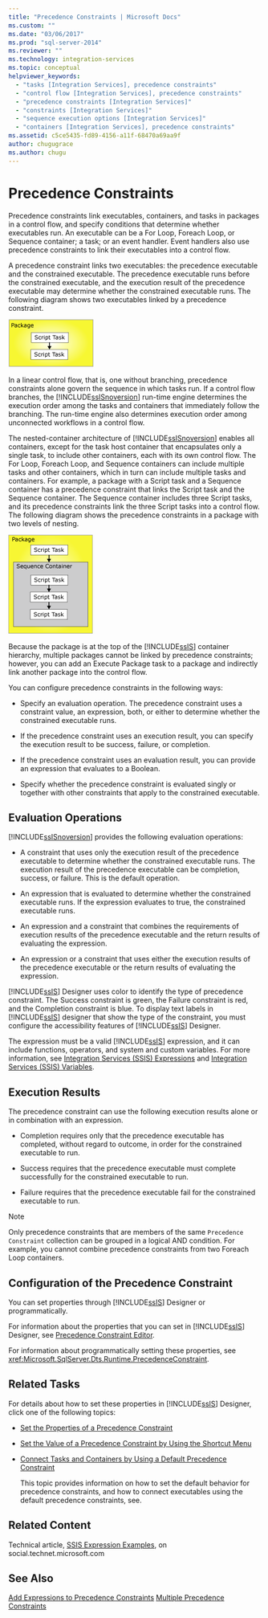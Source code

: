 ```yaml
---
title: "Precedence Constraints | Microsoft Docs"
ms.custom: ""
ms.date: "03/06/2017"
ms.prod: "sql-server-2014"
ms.reviewer: ""
ms.technology: integration-services
ms.topic: conceptual
helpviewer_keywords: 
  - "tasks [Integration Services], precedence constraints"
  - "control flow [Integration Services], precedence constraints"
  - "precedence constraints [Integration Services]"
  - "constraints [Integration Services]"
  - "sequence execution options [Integration Services]"
  - "containers [Integration Services], precedence constraints"
ms.assetid: c5ce5435-fd89-4156-a11f-68470a69aa9f
author: chugugrace
ms.author: chugu
---
```

# Precedence Constraints
  Precedence constraints link executables, containers, and tasks in packages in a control flow, and specify conditions that determine whether executables run. An executable can be a For Loop, Foreach Loop, or Sequence container; a task; or an event handler. Event handlers also use precedence constraints to link their executables into a control flow.

 A precedence constraint links two executables: the precedence executable and the constrained executable. The precedence executable runs before the constrained executable, and the execution result of the precedence executable may determine whether the constrained executable runs. The following diagram shows two executables linked by a precedence constraint.

 ![Executables connected by a precedence constraint](../media/ssis-pcsimple.gif "Executables connected by a precedence constraint")

 In a linear control flow, that is, one without branching, precedence constraints alone govern the sequence in which tasks run. If a control flow branches, the [!INCLUDE[ssISnoversion](../../../includes/ssisnoversion-md.md)] run-time engine determines the execution order among the tasks and containers that immediately follow the branching. The run-time engine also determines execution order among unconnected workflows in a control flow.

 The nested-container architecture of [!INCLUDE[ssISnoversion](../../../includes/ssisnoversion-md.md)] enables all containers, except for the task host container that encapsulates only a single task, to include other containers, each with its own control flow. The For Loop, Foreach Loop, and Sequence containers can include multiple tasks and other containers, which in turn can include multiple tasks and containers. For example, a package with a Script task and a Sequence container has a precedence constraint that links the Script task and the Sequence container. The Sequence container includes three Script tasks, and its precedence constraints link the three Script tasks into a control flow. The following diagram shows the precedence constraints in a package with two levels of nesting.

 ![Precedence contraints in a package](../media/mw-dts-12.gif "Precedence contraints in a package")

 Because the package is at the top of the [!INCLUDE[ssIS](../../../includes/ssis-md.md)] container hierarchy, multiple packages cannot be linked by precedence constraints; however, you can add an Execute Package task to a package and indirectly link another package into the control flow.

 You can configure precedence constraints in the following ways:

-   Specify an evaluation operation. The precedence constraint uses a constraint value, an expression, both, or either to determine whether the constrained executable runs.

-   If the precedence constraint uses an execution result, you can specify the execution result to be success, failure, or completion.

-   If the precedence constraint uses an evaluation result, you can provide an expression that evaluates to a Boolean.

-   Specify whether the precedence constraint is evaluated singly or together with other constraints that apply to the constrained executable.

## Evaluation Operations
 [!INCLUDE[ssISnoversion](../../../includes/ssisnoversion-md.md)] provides the following evaluation operations:

-   A constraint that uses only the execution result of the precedence executable to determine whether the constrained executable runs. The execution result of the precedence executable can be completion, success, or failure. This is the default operation.

-   An expression that is evaluated to determine whether the constrained executable runs. If the expression evaluates to true, the constrained executable runs.

-   An expression and a constraint that combines the requirements of execution results of the precedence executable and the return results of evaluating the expression.

-   An expression or a constraint that uses either the execution results of the precedence executable or the return results of evaluating the expression.

 [!INCLUDE[ssIS](../../../includes/ssis-md.md)] Designer uses color to identify the type of precedence constraint. The Success constraint is green, the Failure constraint is red, and the Completion constraint is blue. To display text labels in [!INCLUDE[ssIS](../../../includes/ssis-md.md)] designer that show the type of the constraint, you must configure the accessibility features of [!INCLUDE[ssIS](../../../includes/ssis-md.md)] Designer.

 The expression must be a valid [!INCLUDE[ssIS](../../../includes/ssis-md.md)] expression, and it can include functions, operators, and system and custom variables. For more information, see [Integration Services &#40;SSIS&#41; Expressions](../expressions/integration-services-ssis-expressions.md) and [Integration Services &#40;SSIS&#41; Variables](../integration-services-ssis-variables.md).

## Execution Results
 The precedence constraint can use the following execution results alone or in combination with an expression.

-   Completion requires only that the precedence executable has completed, without regard to outcome, in order for the constrained executable to run.

-   Success requires that the precedence executable must complete successfully for the constrained executable to run.

-   Failure requires that the precedence executable fail for the constrained executable to run.

> [!NOTE]
>  Only precedence constraints that are members of the same `Precedence Constraint` collection can be grouped in a logical AND condition. For example, you cannot combine precedence constraints from two Foreach Loop containers.

## Configuration of the Precedence Constraint
 You can set properties through [!INCLUDE[ssIS](../../../includes/ssis-md.md)] Designer or programmatically.

 For information about the properties that you can set in [!INCLUDE[ssIS](../../../includes/ssis-md.md)] Designer, see [Precedence Constraint Editor](../precedence-constraint-editor.md).

 For information about programmatically setting these properties, see <xref:Microsoft.SqlServer.Dts.Runtime.PrecedenceConstraint>.

## Related Tasks
 For details about how to set these properties in [!INCLUDE[ssIS](../../../includes/ssis-md.md)] Designer, click one of the following topics:

-   [Set the Properties of a Precedence Constraint](../set-the-properties-of-a-precedence-constraint.md)

-   [Set the Value of a Precedence Constraint by Using the Shortcut Menu](../set-the-value-of-a-precedence-constraint-by-using-the-shortcut-menu.md)

-   [Connect Tasks and Containers by Using a Default Precedence Constraint](../connect-tasks-and-containers-by-using-a-default-precedence-constraint.md)

     This topic provides information on how to set the default behavior for precedence constraints, and how to connect executables using the default precedence constraints, see.

## Related Content
 Technical article, [SSIS Expression Examples](https://go.microsoft.com/fwlink/?LinkId=220761), on social.technet.microsoft.com

## See Also
 [Add Expressions to Precedence Constraints](../add-expressions-to-precedence-constraints.md) 
 [Multiple Precedence Constraints](../multiple-precedence-constraints.md)



